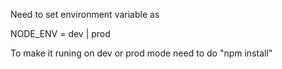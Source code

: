 Need to set environment variable as 

NODE_ENV = dev | prod

To make it runing on  dev or prod mode
need to do "npm install"